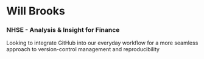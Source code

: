 <!DOCTYPE html>
<html>
<head>
<h1>Will Brooks</h1>
</head>
<body>
<h3>NHSE - Analysis & Insight for Finance</h3>
<p>Looking to integrate GitHub into our everyday workflow for a more seamless approach to version-control management and reproducibility</p>
</body>
</html>
